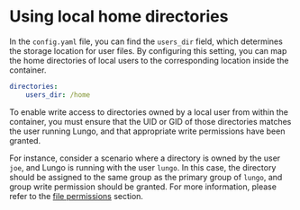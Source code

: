 # Using local home directories

In the `config.yaml` file, you can find the `users_dir` field, which determines the storage location for user files. By
configuring this setting, you can map the home directories of local users to the corresponding location inside the
container.

```yaml linenums="1" title="config.yaml"
directories:
    users_dir: /home
```

To enable write access to directories owned by a local user from within the container, you must ensure that the UID
or GID of those directories matches the user running Lungo, and that appropriate write permissions have been granted.

For instance, consider a scenario where a directory is owned by the user `joe`, and Lungo is running with the
user `lungo`. In this case, the directory should be assigned to the same group as the primary group of `lungo`, and
group write permission should be granted. For more information, please refer to
the [file permissions](../getting-started/prerequisites.md#file-permissions) section.
